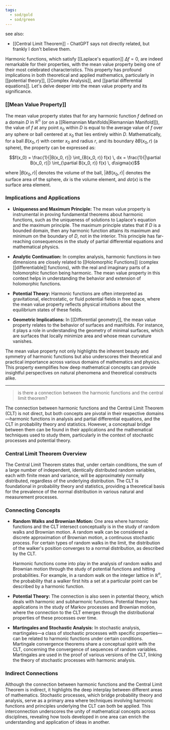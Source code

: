 ```yaml
---
tags:
  - sod/gold
  - sod/green
---
```


see also:
- [[Central Limit Theorem]] - ChatGPT says not directly related, but frankly I don't believe them.

Harmonic functions, which satisfy [[Laplace's equation]] $\Delta f = 0$, are indeed remarkable for their properties, with the mean value property being one of their most celebrated characteristics. This property has profound implications in both theoretical and applied mathematics, particularly in [[potential theory]], [[Complex Analysis]], and [[partial differential equations]]. Let's delve deeper into the mean value property and its significance.

### [[Mean Value Property]]

The mean value property states that for any harmonic function $f$ defined on a domain $D$ in $\mathbb{R}^n$ (or on a [[Riemannian Manifolds|Riemannian Manifold]]), the value of $f$ at any point $x_0$ within $D$ is equal to the average value of $f$ over any sphere or ball centered at $x_0$ that lies entirely within $D$. Mathematically, for a ball $B(x_0, r)$ with center $x_0$ and radius $r$, and its boundary $\partial B(x_0, r)$ (a sphere), the property can be expressed as:

$$f(x_0) = \frac{1}{|B(x_0, r)|} \int_{B(x_0, r)} f(x) \, dx = \frac{1}{|\partial B(x_0, r)|} \int_{\partial B(x_0, r)} f(x) \, d\sigma(x)$$

where $|B(x_0, r)|$ denotes the volume of the ball, $|\partial B(x_0, r)|$ denotes the surface area of the sphere, $dx$ is the volume element, and $d\sigma(x)$ is the surface area element.

### Implications and Applications

- **Uniqueness and Maximum Principle:** The mean value property is instrumental in proving fundamental theorems about harmonic functions, such as the uniqueness of solutions to Laplace's equation and the maximum principle. The maximum principle states that if $D$ is a bounded domain, then any harmonic function attains its maximum and minimum on the boundary of $D$, not in the interior. This principle has far-reaching consequences in the study of partial differential equations and mathematical physics.

- **Analytic Continuation:** In complex analysis, harmonic functions in two dimensions are closely related to [[Holomorphic Functions]] (complex [[differentiable]] functions), with the real and imaginary parts of a holomorphic function being harmonic. The mean value property in this context helps in understanding the behavior and extension of holomorphic functions.

- **Potential Theory:** Harmonic functions are often interpreted as gravitational, electrostatic, or fluid potential fields in free space, where the mean value property reflects physical intuitions about the equilibrium states of these fields.

- **Geometric Implications:** In [[Differential geometry]], the mean value property relates to the behavior of surfaces and manifolds. For instance, it plays a role in understanding the geometry of minimal surfaces, which are surfaces that locally minimize area and whose mean curvature vanishes.

The mean value property not only highlights the inherent beauty and symmetry of harmonic functions but also underscores their theoretical and practical importance across various domains of mathematics and physics. This property exemplifies how deep mathematical concepts can provide insightful perspectives on natural phenomena and theoretical constructs alike.


---

> is there a connection between the harmonic functions and the central limit theorem?

The connection between harmonic functions and the Central Limit Theorem (CLT) is not direct, but both concepts are pivotal in their respective domains—harmonic functions in analysis and partial differential equations, and the CLT in probability theory and statistics. However, a conceptual bridge between them can be found in their applications and the mathematical techniques used to study them, particularly in the context of stochastic processes and potential theory.

### Central Limit Theorem Overview

The Central Limit Theorem states that, under certain conditions, the sum of a large number of independent, identically distributed random variables, each with finite mean and variance, will be approximately normally distributed, regardless of the underlying distribution. The CLT is foundational in probability theory and statistics, providing a theoretical basis for the prevalence of the normal distribution in various natural and measurement processes.

### Connecting Concepts

- **Random Walks and Brownian Motion:** One area where harmonic functions and the CLT intersect conceptually is in the study of random walks and Brownian motion. A random walk can be considered a discrete approximation of Brownian motion, a continuous stochastic process. For certain types of random walks in the limit, the distribution of the walker's position converges to a normal distribution, as described by the CLT.

    Harmonic functions come into play in the analysis of random walks and Brownian motion through the study of potential functions and hitting probabilities. For example, in a random walk on the integer lattice in $\mathbb{R}^n$, the probability that a walker first hits a set at a particular point can be described by a harmonic function.

- **Potential Theory:** The connection is also seen in potential theory, which deals with harmonic and subharmonic functions. Potential theory has applications in the study of Markov processes and Brownian motion, where the connection to the CLT emerges through the distributional properties of these processes over time.

- **Martingales and Stochastic Analysis:** In stochastic analysis, martingales—a class of stochastic processes with specific properties—can be related to harmonic functions under certain conditions. Martingale convergence theorems share a conceptual spirit with the CLT, concerning the convergence of sequences of random variables. Martingales are used in the proof of various versions of the CLT, linking the theory of stochastic processes with harmonic analysis.

### Indirect Connections

Although the connection between harmonic functions and the Central Limit Theorem is indirect, it highlights the deep interplay between different areas of mathematics. Stochastic processes, which bridge probability theory and analysis, serve as a primary area where techniques involving harmonic functions and principles underlying the CLT can both be applied. This interconnection underscores the unity of mathematical concepts across disciplines, revealing how tools developed in one area can enrich the understanding and application of ideas in another.